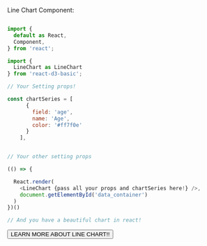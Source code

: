 Line Chart Component:

```js

import {
  default as React,
  Component,
} from 'react';

import {
  LineChart as LineChart
} from 'react-d3-basic';

// Your Setting props!

const chartSeries = [
      {
        field: 'age',
        name: 'Age',
        color: '#ff7f0e'
      }
    ],


// Your other setting props

(() => {

  React.render(
    <LineChart {pass all your props and chartSeries here!} />,
    document.getElementById('data_container')
  )
})()

// And you have a beautiful chart in react!
```

<a href="/basic/line">
  <button type="button" class="btn btn-success">LEARN MORE ABOUT LINE CHART!!</button>
</a>
